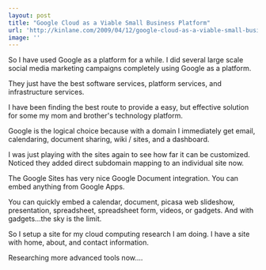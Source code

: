 ```yaml
---
layout: post
title: "Google Cloud as a Viable Small Business Platform"
url: 'http://kinlane.com/2009/04/12/google-cloud-as-a-viable-small-business-platform/'
image: ''
---
```


So I have used Google as a platform for a while. I did several large scale social media marketing campaigns completely using Google as a platform.

They just have the best software services, platform services, and infrastructure services.

I have been finding the best route to provide a easy, but effective solution for some my mom and brother's technology platform.

Google is the logical choice because with a domain I immediately get email, calendaring, document sharing, wiki / sites, and a dashboard.

I was just playing with the sites again to see how far it can be customized. Noticed they added direct subdomain mapping to an individual site now.

The Google Sites has very nice Google Document integration. You can embed anything from Google Apps.

You can quickly embed a calendar, document, picasa web slideshow, presentation, spreadsheet, spreadsheet form, videos, or gadgets. And with gadgets...the sky is the limit.

So I setup a site for my cloud computing research I am doing. I have a site with home, about, and contact information.

Researching more advanced tools now....